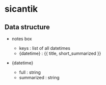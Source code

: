 # sicantik

## Data structure

* notes box
  * keys : list of all datetimes
  * {datetime} : {{
      title,
      short_summarized
    }}

* {datetime}
  * full : string
  * summarized : string
